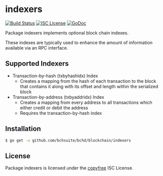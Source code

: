 indexers
========

[![Build Status](https://travis-ci.org/bchsuite/bchd.png?branch=master)](https://travis-ci.org/bchsuite/bchd)
[![ISC License](http://img.shields.io/badge/license-ISC-blue.svg)](http://copyfree.org)
[![GoDoc](https://godoc.org/github.com/bchsuite/bchd/blockchain/indexers?status.png)](http://godoc.org/github.com/bchsuite/bchd/blockchain/indexers)

Package indexers implements optional block chain indexes.

These indexes are typically used to enhance the amount of information available
via an RPC interface.

## Supported Indexers

- Transaction-by-hash (txbyhashidx) Index
  - Creates a mapping from the hash of each transaction to the block that
    contains it along with its offset and length within the serialized block
- Transaction-by-address (txbyaddridx) Index
  - Creates a mapping from every address to all transactions which either credit
    or debit the address
  - Requires the transaction-by-hash index

## Installation

```bash
$ go get -u github.com/bchsuite/bchd/blockchain/indexers
```

## License

Package indexers is licensed under the [copyfree](http://copyfree.org) ISC
License.
